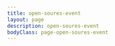 ```yaml
---
title: open-soures-event
layout: page
description: open-soures-event
bodyClass: page-open-soures-event
---
```


